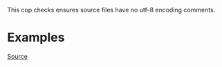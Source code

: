 
This cop checks ensures source files have no utf-8 encoding comments.

# Examples


[Source](http://www.rubydoc.info/gems/rubocop/RuboCop/Cop/Style/Encoding)